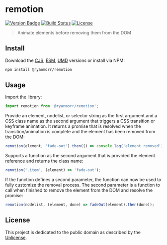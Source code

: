 # remotion

[![Version Badge][version-image]][project-url]
[![Build Status][build-image]][build-url]
[![License][license-image]][license-url]

> Animate elements before removing them from the DOM

## Install

Download the [CJS](https://github.com/ryanmorr/remotion/raw/master/dist/remotion.cjs.js), [ESM](https://github.com/ryanmorr/remotion/raw/master/dist/remotion.esm.js), [UMD](https://github.com/ryanmorr/remotion/raw/master/dist/remotion.umd.js) versions or install via NPM:

```sh
npm install @ryanmorr/remotion
```

## Usage

Import the library:

```javascript
import remotion from '@ryanmorr/remotion';
```

Provide an element, nodelist, or selector string as the first argument and a CSS class name as the second argument that triggers a CSS transition or keyframe animation. It returns a promise that is resolved when the transition/animation is complete and the element has been removed from the DOM:

```javascript
remotion(element, 'fade-out').then(() => console.log('element removed'));
```

Supports a function as the second argument that is provided the element reference and returns the class name:

```javascript
remotion('.item', (element) => 'fade-out');
```

If the function defines a second parameter, the function can now be used to fully customize the removal process. The second parameter is a function to call when finished to remove the element from the DOM and resolve the promise:

```javascript
remotion(nodelist, (element, done) => fadeOut(element).then(done));
```

## License

This project is dedicated to the public domain as described by the [Unlicense](http://unlicense.org/).

[project-url]: https://github.com/ryanmorr/remotion
[version-image]: https://badge.fury.io/gh/ryanmorr%2Fremotion.svg
[build-url]: https://travis-ci.org/ryanmorr/remotion
[build-image]: https://travis-ci.org/ryanmorr/remotion.svg
[license-image]: https://img.shields.io/badge/license-Unlicense-blue.svg
[license-url]: UNLICENSE